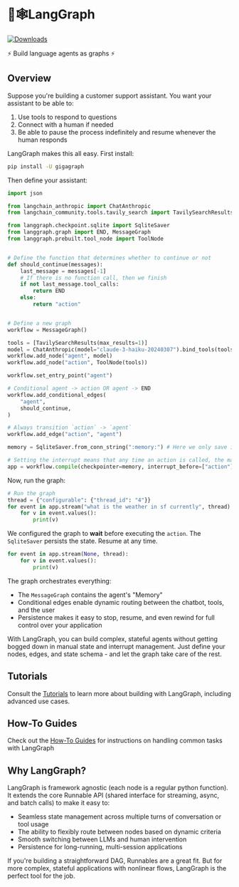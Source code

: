 # 🦜🕸️LangGraph

[![Downloads](https://static.pepy.tech/badge/langgraph/month)](https://pepy.tech/project/langgraph)

⚡ Build language agents as graphs ⚡

## Overview

Suppose you're building a customer support assistant. You want your assistant to be able to:

1. Use tools to respond to questions
2. Connect with a human if needed
3. Be able to pause the process indefinitely and resume whenever the human responds

LangGraph makes this all easy. First install:

```bash
pip install -U gigagraph
```

Then define your assistant:

```python
import json

from langchain_anthropic import ChatAnthropic
from langchain_community.tools.tavily_search import TavilySearchResults

from langgraph.checkpoint.sqlite import SqliteSaver
from langgraph.graph import END, MessageGraph
from langgraph.prebuilt.tool_node import ToolNode


# Define the function that determines whether to continue or not
def should_continue(messages):
    last_message = messages[-1]
    # If there is no function call, then we finish
    if not last_message.tool_calls:
        return END
    else:
        return "action"


# Define a new graph
workflow = MessageGraph()

tools = [TavilySearchResults(max_results=1)]
model = ChatAnthropic(model="claude-3-haiku-20240307").bind_tools(tools)
workflow.add_node("agent", model)
workflow.add_node("action", ToolNode(tools))

workflow.set_entry_point("agent")

# Conditional agent -> action OR agent -> END
workflow.add_conditional_edges(
    "agent",
    should_continue,
)

# Always transition `action` -> `agent`
workflow.add_edge("action", "agent")

memory = SqliteSaver.from_conn_string(":memory:") # Here we only save in-memory

# Setting the interrupt means that any time an action is called, the machine will stop
app = workflow.compile(checkpointer=memory, interrupt_before=["action"])
```

Now, run the graph:

```python
# Run the graph
thread = {"configurable": {"thread_id": "4"}}
for event in app.stream("what is the weather in sf currently", thread):
    for v in event.values():
        print(v)

```
We configured the graph to **wait** before executing the `action`. The `SqliteSaver` persists the state. Resume at any time.

```python
for event in app.stream(None, thread):
    for v in event.values():
        print(v)
```

The graph orchestrates everything:

- The `MessageGraph` contains the agent's "Memory"
- Conditional edges enable dynamic routing between the chatbot, tools, and the user
- Persistence makes it easy to stop, resume, and even rewind for full control over your application

With LangGraph, you can build complex, stateful agents without getting bogged down in manual state and interrupt management. Just define your nodes, edges, and state schema - and let the graph take care of the rest.


## Tutorials

Consult the [Tutorials](tutorials/index.md) to learn more about building with LangGraph, including advanced use cases.


## How-To Guides

Check out the [How-To Guides](how-tos/index.md) for instructions on handling common tasks with LangGraph

## Why LangGraph?

LangGraph is framework agnostic (each node is a regular python function). It extends the core Runnable API (shared interface for streaming, async, and batch calls) to make it easy to:

- Seamless state management across multiple turns of conversation or tool usage
- The ability to flexibly route between nodes based on dynamic criteria 
- Smooth switching between LLMs and human intervention  
- Persistence for long-running, multi-session applications

If you're building a straightforward DAG, Runnables are a great fit. But for more complex, stateful applications with nonlinear flows, LangGraph is the perfect tool for the job.